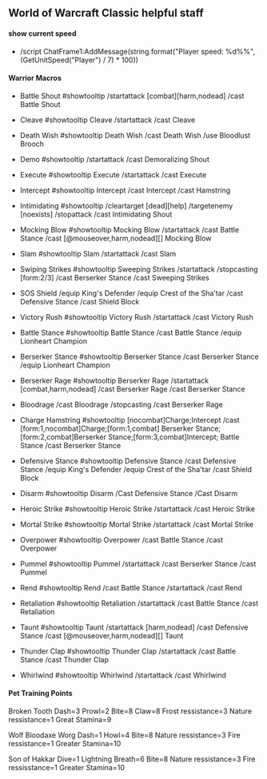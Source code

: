 ## World of Warcraft Classic helpful staff

#### show current speed
- /script ChatFrame1:AddMessage(string.format("Player speed: %d%%", (GetUnitSpeed("Player") / 7) * 100))

#### Warrior Macros

- Battle Shout
#showtooltip
/startattack [combat][harm,nodead]
/cast Battle Shout

- Cleave
#showtooltip Cleave
/startattack
/cast Cleave

- Death Wish
#showtooltip Death Wish
/cast Death Wish
/use Bloodlust Brooch

- Demo
#showtooltip
/startattack
/cast Demoralizing Shout

- Execute
#showtooltip Execute
/startattack
/cast Execute

- Intercept
#showtooltip Intercept
/cast Intercept
/cast Hamstring

- Intimidating
#showtooltip
/cleartarget [dead][help]
/targetenemy [noexists]
/stopattack
/cast Intimidating Shout

- Mocking Blow
#showtooltip Mocking Blow
/startattack
/cast Battle Stance
/cast [@mouseover,harm,nodead][] Mocking Blow

- Slam
#showtooltip Slam
/startattack
/cast Slam

- Swiping Strikes
#showtooltip Sweeping Strikes
/startattack
/stopcasting [form:2/3]
/cast Berserker Stance
/cast Sweeping Strikes

- SOS Shield
/equip King's Defender
/equip Crest of the Sha'tar
/cast Defensive Stance
/cast Shield Block

- Victory Rush
#showtooltip Victory Rush
/startattack
/cast Victory Rush

- Battle Stance
#showtooltip Battle Stance
/cast Battle Stance
/equip Lionheart Champion

- Berserker Stance
#showtooltip Berserker Stance
/cast Berserker Stance
/equip Lionheart Champion

- Berserker Rage
#showtooltip Berserker Rage
/startattack [combat,harm,nodead]
/cast Berserker Rage
/cast Berserker Stance

- Bloodrage
/cast Bloodrage
/stopcasting
/cast Berserker Rage

- Charge Hamstring
#showtooltip [nocombat]Charge;Intercept
/cast [form:1,nocombat]Charge;[form:1,combat] Berserker Stance;[form:2,combat]Berserker Stance;[form:3,combat]Intercept; Battle Stance
/cast Berserker Stance

- Defensive Stance
#showtooltip Defensive Stance
/cast Defensive Stance
/equip King's Defender
/equip Crest of the Sha'tar
/cast Shield Block

- Disarm
#showtooltip Disarm
/Cast Defensive Stance
/Cast Disarm

- Heroic Strike
#showtooltip Heroic Strike
/startattack
/cast Heroic Strike

- Mortal Strike
#showtooltip Mortal Strike
/startattack
/cast Mortal Strike

- Overpower
#showtooltip Overpower
/cast Battle Stance
/cast Overpower

- Pummel
#showtooltip Pummel
/startattack
/cast Berserker Stance
/cast Pummel

- Rend
#showtooltip Rend
/cast Battle Stance
/startattack
/cast Rend

- Retaliation
#showtooltip Retaliation
/startattack
/cast Battle Stance
/cast Retaliation

- Taunt
#showtooltip Taunt
/startattack [harm,nodead]
/cast Defensive Stance
/cast [@mouseover,harm,nodead][] Taunt

- Thunder Clap
#showtooltip Thunder Clap
/startattack
/cast Battle Stance
/cast Thunder Clap

- Whirlwind
#showtooltip Whirlwind
/startattack
/cast Whirlwind

#### Pet Training Points
Broken Tooth
Dash=3
Prowl=2
Bite=8
Claw=8
Frost ressistance=3
Nature ressistance=1
Great Stamina=9

Wolf Bloodaxe Worg
Dash=1
Howl=4
Bite=8
Nature ressistance=3
Fire ressistance=1
Greater Stamina=10

Son of Hakkar
Dive=1
Lightning Breath=6
Bite=8
Nature ressistance=3
Fire ressisstance=1
Greater Stamina=10


